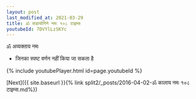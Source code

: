 ```yaml
---
layout: post
last_modified_at: 2021-03-29
title: ॐ सडायोगिने नमः १०८ टाइम्स
youtubeId: 7DVYlLzSKYc
---
```

 
 
 ॐ अव्यक्ताय नमः  
 
 -  जिनका स्पष्ट वर्णन नहीं किया जा सकता है 
 
  
 
  
 
 
 
 
 
 


{% include youtubePlayer.html id=page.youtubeId %}
 
[Next]({{ site.baseurl }}{% link  split2/_posts/2016-04-02-ॐ कालाय नमः १०८ टाइम्स.md%})
 
